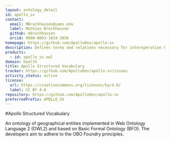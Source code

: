 ```yaml
---
layout: ontology_detail
id: apollo_sv
contact:
  email: MBrochhausen@uams.edu
  label: Mathias Brochhausen
  github: mbrochhausen
  orcid: 0000-0003-1834-3856
homepage: https://github.com/ApolloDev/apollo-sv
description: Defines terms and relations necessary for interoperation between epidemic models and public health application software that interface with these models
products:
  - id: apollo_sv.owl
domain: health
title: Apollo Structured Vocabulary
tracker: https://github.com/ApolloDev/apollo-sv/issues
activity_status: active
license:
  url: https://creativecommons.org/licenses/by/4.0/
  label: CC BY 4.0
repository: https://github.com/ApolloDev/apollo-sv
preferredPrefix: APOLLO_SV
---
```


#Apollo Structured Vocabulary

An ontology of geographical entities implemented in Web Ontology Language 2 (OWL2) and based on Basic Formal Ontology (BFO). The developers aim to adhere to the OBO Foundry principles.
